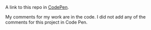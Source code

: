 A link to this repo in [CodePen](http://codepen.io/amberwoodrow/pen/zGjymX).

My comments for my work are in the code. I did not add any of the comments
for this project in Code Pen.
